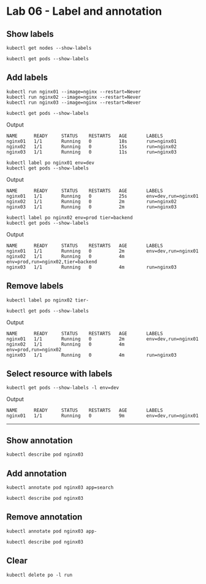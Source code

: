 # Lab 06 - Label and annotation

## Show labels

```
kubectl get nodes --show-labels
```

```
kubectl get pods --show-labels
```

## Add labels

```
kubectl run nginx01 --image=nginx --restart=Never
kubectl run nginx02 --image=nginx --restart=Never
kubectl run nginx03 --image=nginx --restart=Never
```

```
kubectl get pods --show-labels
```

Output

```
NAME      READY     STATUS    RESTARTS   AGE       LABELS
nginx01   1/1       Running   0          18s       run=nginx01
nginx02   1/1       Running   0          15s       run=nginx02
nginx03   1/1       Running   0          11s       run=nginx03
```

```
kubectl label po nginx01 env=dev
kubectl get pods --show-labels
```

Output

```
NAME      READY     STATUS    RESTARTS   AGE       LABELS
nginx01   1/1       Running   0          25s       env=dev,run=nginx01
nginx02   1/1       Running   0          2m        run=nginx02
nginx03   1/1       Running   0          2m        run=nginx03
```

```
kubectl label po nginx02 env=prod tier=backend
kubectl get pods --show-labels
```

Output

```
NAME      READY     STATUS    RESTARTS   AGE       LABELS
nginx01   1/1       Running   0          2m        env=dev,run=nginx01
nginx02   1/1       Running   0          4m        env=prod,run=nginx02,tier=backend
nginx03   1/1       Running   0          4m        run=nginx03
```

## Remove labels

```
kubectl label po nginx02 tier-
```

```
kubectl get pods --show-labels
```

Output

```
NAME      READY     STATUS    RESTARTS   AGE       LABELS
nginx01   1/1       Running   0          2m        env=dev,run=nginx01
nginx02   1/1       Running   0          4m        env=prod,run=nginx02
nginx03   1/1       Running   0          4m        run=nginx03
```

## Select resource with labels

```
kubectl get pods --show-labels -l env=dev
```

Output

```
NAME      READY     STATUS    RESTARTS   AGE       LABELS
nginx01   1/1       Running   0          9m        env=dev,run=nginx01
```

----

## Show annotation

```
kubectl describe pod nginx03
```

## Add annotation

```
kubectl annotate pod nginx03 app=search
```

```
kubectl describe pod nginx03
```

## Remove annotation

```
kubectl annotate pod nginx03 app-
```

```
kubectl describe pod nginx03
```

## Clear

```
kubectl delete po -l run
```